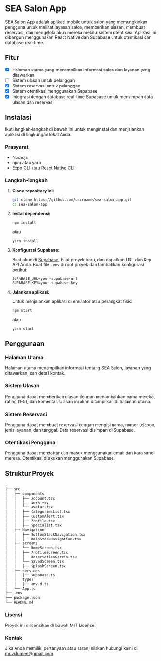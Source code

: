 # SEA Salon App

SEA Salon App adalah aplikasi mobile untuk salon yang memungkinkan pengguna untuk melihat layanan salon, memberikan ulasan, membuat reservasi, dan mengelola akun mereka melalui sistem otentikasi. Aplikasi ini dibangun menggunakan React Native dan Supabase untuk otentikasi dan database real-time.

## Fitur

- [x] Halaman utama yang menampilkan informasi salon dan layanan yang ditawarkan
- [ ] Sistem ulasan untuk pelanggan
- [x] Sistem reservasi untuk pelanggan
- [x] Sistem otentikasi menggunakan Supabase
- [x] Integrasi dengan database real-time Supabase untuk menyimpan data ulasan dan reservasi

## Instalasi

Ikuti langkah-langkah di bawah ini untuk menginstal dan menjalankan aplikasi di lingkungan lokal Anda.

### Prasyarat

- Node.js
- npm atau yarn
- Expo CLI atau React Native CLI

### Langkah-langkah

1. **Clone repository ini:**

   ```bash
   git clone https://github.com/username/sea-salon-app.git
   cd sea-salon-app
   ```

2. **Instal dependensi:**

   ```bash
   npm install
   ```

   atau

   ```bash
   yarn install
   ```

3. **Konfigurasi Supabase:**

   Buat akun di [Supabase](https://supabase.io/), buat proyek baru, dan dapatkan URL dan Key API Anda. Buat file `.env` di root proyek dan tambahkan konfigurasi berikut:

   ```env
   SUPABASE_URL=your-supabase-url
   SUPABASE_KEY=your-supabase-key
   ```

4. **Jalankan aplikasi:**

   Untuk menjalankan aplikasi di emulator atau perangkat fisik:

   ```bash
   npm start
   ```

   atau

   ```bash
   yarn start
   ```

## Penggunaan

### Halaman Utama

Halaman utama menampilkan informasi tentang SEA Salon, layanan yang ditawarkan, dan detail kontak.

### Sistem Ulasan

Pengguna dapat memberikan ulasan dengan menambahkan nama mereka, rating (1-5), dan komentar. Ulasan ini akan ditampilkan di halaman utama.

### Sistem Reservasi

Pengguna dapat membuat reservasi dengan mengisi nama, nomor telepon, jenis layanan, dan tanggal. Data reservasi disimpan di Supabase.

### Otentikasi Pengguna

Pengguna dapat mendaftar dan masuk menggunakan email dan kata sandi mereka. Otentikasi dilakukan menggunakan Supabase.

## Struktur Proyek

```bash
.
├── src
│   ├── components
│   │   ├── Account.tsx
│   │   ├── Auth.tsx
│   │   └── Avatar.tsx
│   │   ├── CategoriesList.tsx
│   │   ├── CustomAlert.tsx
│   │   ├── Profile.tsx
│   │   ├── Specialist.tsx
│   ├── Navigation
│   │   ├── BottomStackNavigation.tsx
│   │   ├── MainStackNavigation.tsx
│   ├── screens
│   │   └── HomeScreen.tsx
│   │   ├── ProfileScreen.tsx
│   │   ├── ReservationScreen.tsx
│   │   └── SavedScreen.tsx
│   │   ├── SplashScreen.tsx
│   ├── services
│   │   ├── supabase.ts
│   │   types
│   │   ├── env.d.ts
│   └── App.js
├── .env
├── package.json
└── README.md
```

### Lisensi

Proyek ini dilisensikan di bawah MIT License.

### Kontak

Jika Anda memiliki pertanyaan atau saran, silakan hubungi kami di mr.volumee@gmail.com
